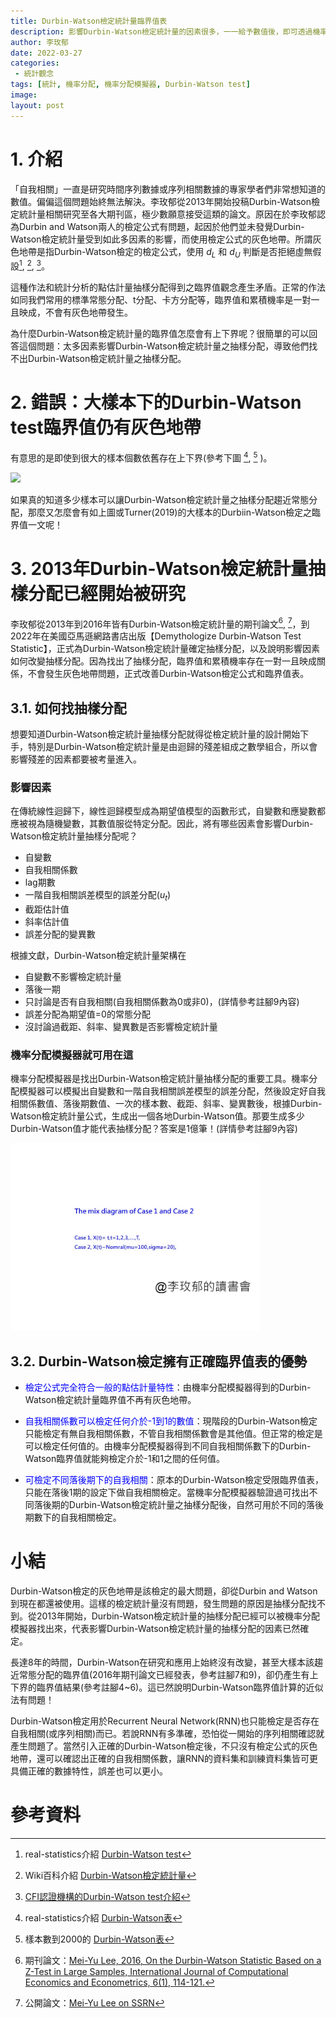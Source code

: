 ```yaml
---
title: Durbin-Watson檢定統計量臨界值表
description: 影響Durbin-Watson檢定統計量的因素很多，一一給予數值後，即可透過機率分配模擬器得到對應之抽樣分配，找到臨界值
author: 李玫郁
date: 2022-03-27
categories:
 - 統計觀念
tags: [統計, 機率分配, 機率分配模擬器, Durbin-Watson test]
image: 
layout: post
---
```


# 1. 介紹
「自我相關」一直是研究時間序列數據或序列相關數據的專家學者們非常想知道的數值。偏偏這個問題始終無法解決。李玫郁從2013年開始投稿Durbin-Watson檢定統計量相關研究至各大期刊區，極少數願意接受這類的論文。原因在於李玫郁認為Durbin and Watson兩人的檢定公式有問題，起因於他們並未發覺Durbin-Watson檢定統計量受到如此多因素的影響，而使用檢定公式的灰色地帶。所謂灰色地帶是指Durbin-Watson檢定的檢定公式，使用 $d_{L}$ 和 $d_{U}$ 判斷是否拒絕虛無假設[^1], [^2], [^3]。

這種作法和統計分析的點估計量抽樣分配得到之臨界值觀念產生矛盾。正常的作法如同我們常用的標準常態分配、t分配、卡方分配等，臨界值和累積機率是一對一且映成，不會有灰色地帶發生。

為什麼Durbin-Watson檢定統計量的臨界值怎麼會有上下界呢？很簡單的可以回答這個問題：太多因素影響Durbin-Watson檢定統計量之抽樣分配，導致他們找不出Durbin-Watson檢定統計量之抽樣分配。

# 2. 錯誤：大樣本下的Durbin-Watson test臨界值仍有灰色地帶
有意思的是即使到很大的樣本個數依舊存在上下界(參考下圖 [^4], [^5] )。

<img src="https://www.real-statistics.com/wp-content/uploads/2019/11/dw-table-.01-part6.png" width="400">

如果真的知道多少樣本可以讓Durbin-Watson檢定統計量之抽樣分配趨近常態分配，那麼又怎麼會有如上圖或Turner(2019)的大樣本的Durbiin-Watson檢定之臨界值一文呢！

# 3. 2013年Durbin-Watson檢定統計量抽樣分配已經開始被研究

李玫郁從2013年到2016年皆有Durbin-Watson檢定統計量的期刊論文[^7], [^8]，到2022年在美國亞馬遜網路書店出版【Demythologize Durbin-Watson Test Statistic】，正式為Durbin-Watson檢定統計量確定抽樣分配，以及說明影響因素如何改變抽樣分配。因為找出了抽樣分配，臨界值和累積機率存在一對一且映成關係，不會發生灰色地帶問題，正式改善Durbin-Watson檢定公式和臨界值表。

## 3.1. 如何找抽樣分配

想要知道Durbin-Watson檢定統計量抽樣分配就得從檢定統計量的設計開始下手，特別是Durbin-Watson檢定統計量是由迴歸的殘差組成之數學組合，所以會影響殘差的因素都要被考量進入。

### 影響因素
在傳統線性迴歸下，線性迴歸模型成為期望值模型的函數形式，自變數和應變數都應被視為隨機變數，其數值服從特定分配。因此，將有哪些因素會影響Durbin-Watson檢定統計量抽樣分配呢？

- 自變數
- 自我相關係數
- lag期數
- 一階自我相關誤差模型的誤差分配($u_{t}$)
- 截距估計值
- 斜率估計值
- 誤差分配的變異數

根據文獻，Durbin-Watson檢定統計量架構在
- 自變數不影響檢定統計量
- 落後一期
- 只討論是否有自我相關(自我相關係數為0或非0)，(詳情參考註腳9內容)
- 誤差分配為期望值=0的常態分配
- 沒討論過截距、斜率、變異數是否影響檢定統計量

### 機率分配模擬器就可用在這

機率分配模擬器是找出Durbin-Watson檢定統計量抽樣分配的重要工具。機率分配模擬器可以模擬出自變數和一階自我相關誤差模型的誤差分配，然後設定好自我相關係數值、落後期數值、一次的樣本數、截距、斜率、變異數後，根據Durbin-Watson檢定統計量公式，生成出一個各地Durbin-Watson值。那要生成多少Durbin-Watson值才能代表抽樣分配？答案是1億筆！(詳情參考註腳9內容)

<img src="https://raw.githubusercontent.com/meiyulee/pic001/master/DWtest/DW_X_2D_compare_mark.gif" width="400">

## 3.2. Durbin-Watson檢定擁有正確臨界值表的優勢

- <font color="blue">檢定公式完全符合一般的點估計量特性</font>：由機率分配模擬器得到的Durbin-Watson檢定統計量臨界值不再有灰色地帶。

- <font color="blue">自我相關係數可以檢定任何介於-1到1的數值</font>：現階段的Durbin-Watson檢定只能檢定有無自我相關係數，不管自我相關係數會是其他值。但正常的檢定是可以檢定任何值的。由機率分配模擬器得到不同自我相關係數下的Durbin-Watson臨界值就能夠檢定介於-1和1之間的任何值。

- <font color="blue">可檢定不同落後期下的自我相關</font>：原本的Durbin-Watson檢定受限臨界值表，只能在落後1期的設定下做自我相關檢定。當機率分配模擬器驗證過可找出不同落後期的Durbin-Watson檢定統計量之抽樣分配後，自然可用於不同的落後期數下的自我相關檢定。

# 小結

Durbin-Watson檢定的灰色地帶是該檢定的最大問題，卻從Durbin and Watson到現在都還被使用。這樣的檢定統計量沒有問題，發生問題的原因是抽樣分配找不到。從2013年開始，Durbin-Watson檢定統計量的抽樣分配已經可以被機率分配模擬器找出來，代表影響Durbin-Watson檢定統計量的抽樣分配的因素已然確定。

長達8年的時間，Durbin-Watson在研究和應用上始終沒有改變，甚至大樣本該趨近常態分配的臨界值(2016年期刊論文已經發表，參考註腳7和9)，卻仍產生有上下界的臨界值結果(參考註腳4~6)。這已然說明Durbin-Watson臨界值計算的近似法有問題！

Durbin-Watson檢定用於Recurrent Neural Network(RNN)也只能檢定是否存在自我相關(或序列相關)而已。若說RNN有多準確，恐怕從一開始的序列相關確認就產生問題了。當然引入正確的Durbin-Watson檢定後，不只沒有檢定公式的灰色地帶，還可以確認出正確的自我相關係數，讓RNN的資料集和訓練資料集皆可更具備正確的數據特性，誤差也可以更小。


# 參考資料

[^1]: real-statistics介紹 [Durbin-Watson test](https://www.real-statistics.com/multiple-regression/autocorrelation/durbin-watson-test/)

[^2]: Wiki百科介紹 [Durbin-Watson檢定統計量](https://en.wikipedia.org/wiki/Durbin-Watson_statistic)

[^3]: [CFI認證機構的Durbin-Watson test介紹](https://corporatefinanceinstitute.com/resources/knowledge/other/durbin-watson-statistic/)

[^4]: real-statistics介紹 [Durbin-Watson表](https://www.real-statistics.com/statistics-tables/durbin-watson-table/)

[^5]: 樣本數到2000的 [Durbin-Watson表](https://wernermurhadi.files.wordpress.com/2011/07/tabel-durbin-watson.pdf)

[^6]: 期刊論文：[Critical values for the Durbin-Watson test in large samples](https://www.tandfonline.com/doi/10.1080/13504851.2019.1691711), [下載](https://repository.lboro.ac.uk/ndownloader/files/18601388/1)

[^7]: 期刊論文：[Mei-Yu Lee, 2016, On the Durbin-Watson Statistic Based on a Z-Test in Large Samples, International Journal of Computational Economics and Econometrics, 6(1), 114-121.](https://www.inderscience.com/info/inarticle.php?artid=73370)

[^8]: 公開論文：[Mei-Yu Lee on SSRN](https://papers.ssrn.com/sol3/cf_dev/AbsByAuth.cfm?per_id=2076338)

[^9]: 圖書：[Demythologize Durbin-Watson Test Statistic](https://www.amazon.com/dp/B09QT7YF1S)